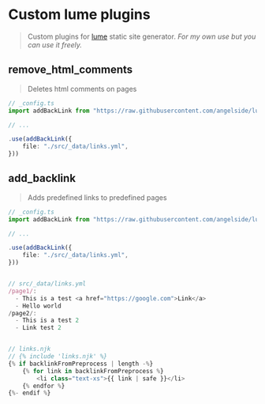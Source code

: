 # Custom lume plugins

> Custom plugins for [lume](https://github.com/lumeland/lume) static site generator. _For my own use but you can use it freely._

## remove_html_comments
> Deletes html comments on pages

```typescript
// _config.ts
import addBackLink from "https://raw.githubusercontent.com/angelside/lume-plugins/develop/add_backlink/mod.ts";

// ...

.use(addBackLink({
    file: "./src/_data/links.yml",
}))
```

## add_backlink
> Adds predefined links to predefined pages

```typescript
// _config.ts
import addBackLink from "https://raw.githubusercontent.com/angelside/lume-plugins/develop/add_backlink/mod.ts";

// ...

.use(addBackLink({
    file: "./src/_data/links.yml",
}))


// src/_data/links.yml
/page1/:
  - This is a test <a href="https://google.com">Link</a>
  - Hello world
/page2/:
  - This is a test 2
  - Link test 2


// links.njk
// {% include 'links.njk' %}
{% if backlinkFromPreprocess | length -%}
    {% for link in backlinkFromPreprocess %}
        <li class="text-xs">{{ link | safe }}</li>
    {% endfor %}
{%- endif %}
```
